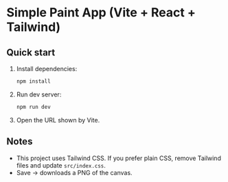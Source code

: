 # Simple Paint App (Vite + React + Tailwind)

## Quick start

1. Install dependencies:
   ```bash
   npm install
   ```
2. Run dev server:
   ```bash
   npm run dev
   ```
3. Open the URL shown by Vite.

## Notes
- This project uses Tailwind CSS. If you prefer plain CSS, remove Tailwind files and update `src/index.css`.
- Save -> downloads a PNG of the canvas.
